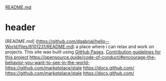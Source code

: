 [README.md](https://github.com/dgabrial/hello--World/files/8101231/README.md)
# header
[README.md]
(<https://github.com/dgabrial/hello--World/files/8101231/README.md>)
a place where i can relax and work on projects.
This site was built using [GitHub Pages](https://pages.github.com/).
  [Contribution guidelines for this project](docs/CONTRIBUTING.md)
  https://opensource.guide/code-of-conduct/#encourage-the-behavior-you-want-to-see-in-the-world-
  https://github.com/marketplace/stale
  https://docs.github.com/
  <https://github.com/marketplace/stale>
  <https://docs.github.com/>
